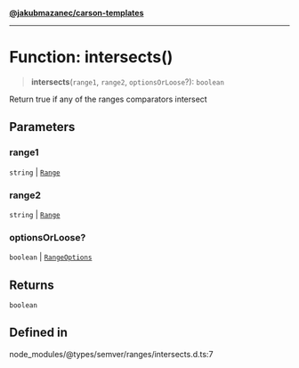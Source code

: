 [**@jakubmazanec/carson-templates**](../../../README.md)

---

# Function: intersects()

> **intersects**(`range1`, `range2`, `optionsOrLoose`?): `boolean`

Return true if any of the ranges comparators intersect

## Parameters

### range1

`string` | [`Range`](../classes/Range.md)

### range2

`string` | [`Range`](../classes/Range.md)

### optionsOrLoose?

`boolean` | [`RangeOptions`](../interfaces/RangeOptions.md)

## Returns

`boolean`

## Defined in

node_modules/@types/semver/ranges/intersects.d.ts:7
